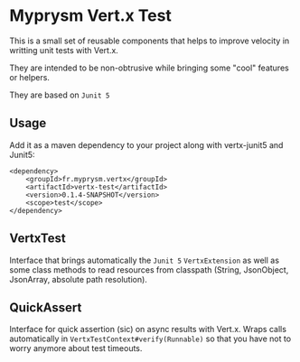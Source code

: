 # Myprysm Vert.x Test

This is a small set of reusable components that helps to improve velocity in writting
unit tests with Vert.x.

They are intended to be non-obtrusive while bringing some "cool" features or helpers.

They are based on `Junit 5`

## Usage

Add it as a maven dependency to your project along with vertx-junit5 and Junit5:
```
<dependency>
    <groupId>fr.myprysm.vertx</groupId>
    <artifactId>vertx-test</artifactId>
    <version>0.1.4-SNAPSHOT</version>
    <scope>test</scope>
</dependency>
```

## VertxTest

Interface that brings automatically the `Junit 5` `VertxExtension` as well as some class methods
to read resources from classpath (String, JsonObject, JsonArray, absolute path resolution).

## QuickAssert

Interface for quick assertion (sic) on async results with Vert.x. 
Wraps calls automatically in `VertxTestContext#verify(Runnable)` so that you have not to worry anymore about test timeouts. 